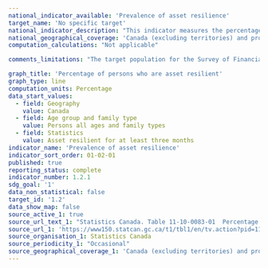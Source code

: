 ```yaml
---
national_indicator_available: 'Prevalence of asset resilience'
target_name: 'No specific target'
national_indicator_description: "This indicator measures the percentage of persons who are asset resilient. Asset resilience is defined as having enough savings to maintain well-being for a specified period of time. More specifically, the ability of Canadians to cover unexpected expenses, or reduced income, by drawing from assets (e.g. a bank account) for a specified period of time."
national_geographical_coverage: 'Canada (excluding territories) and provinces' 
computation_calculations: "Not applicable"

comments_limitations: "The target population for the Survey of Financial Security is families across the ten provinces of Canada. Excluded from the survey are: the territories, those living on reserves and other Aboriginal settlements, official representatives of foreign countries living in Canada and their families, members of religious and other communal colonies, members of the Canadian Forces living in military bases, people living in residences for senior citizens, and people living full time in institutions. These exclusions represent approximately 2% of the population."

graph_title: 'Percentage of persons who are asset resilient'
graph_type: line
computation_units: Percentage
data_start_values:
  - field: Geography
    value: Canada
  - field: Age group and family type
    value: Persons all ages and family types
  - field: Statistics
    value: Asset resilient for at least three months
indicator_name: 'Prevalence of asset resilience'
indicator_sort_order: 01-02-01
published: true
reporting_status: complete
indicator_number: 1.2.1
sdg_goal: '1'
data_non_statistical: false
target_id: '1.2'
data_show_map: false
source_active_1: true
source_url_text_1: "Statistics Canada. Table 11-10-0083-01  Percentage of persons who are asset resilient, Canada and provinces"
source_url_1: 'https://www150.statcan.gc.ca/t1/tbl1/en/tv.action?pid=1110008301'
source_organisation_1: Statistics Canada
source_periodicity_1: "Occasional"
source_geographical_coverage_1: 'Canada (excluding territories) and provinces'
---
```

